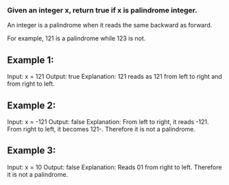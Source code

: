 ### Given an integer x, return true if x is palindrome integer.

An integer is a palindrome when it reads the same backward as forward.

For example, 121 is a palindrome while 123 is not.
 
## Example 1:

Input: x = 121
Output: true
Explanation: 121 reads as 121 from left to right and from right to left.

## Example 2:

Input: x = -121
Output: false
Explanation: From left to right, it reads -121. From right to left, it becomes 121-. Therefore it is not a palindrome.

## Example 3:

Input: x = 10
Output: false
Explanation: Reads 01 from right to left. Therefore it is not a palindrome.